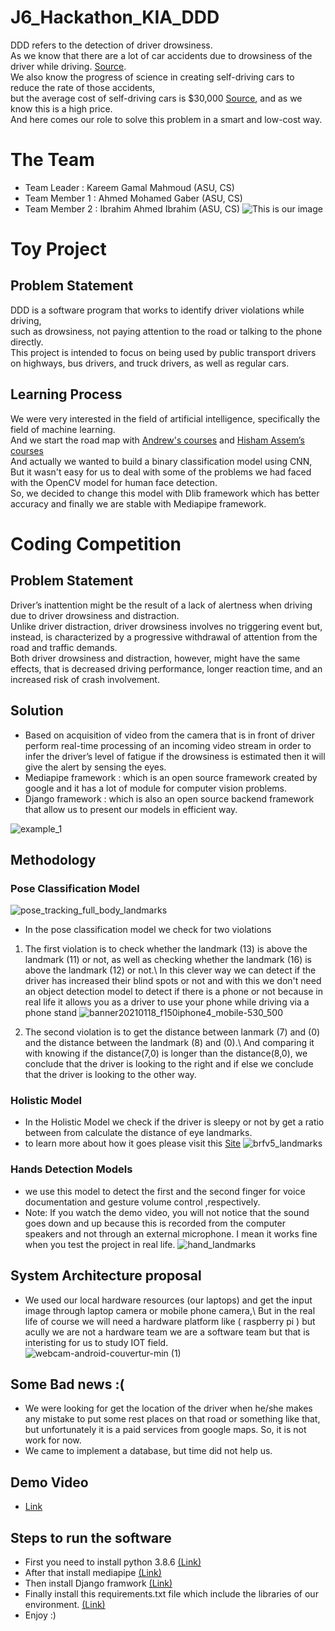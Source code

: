 # J6_Hackathon_KIA_DDD
DDD refers to the detection of driver drowsiness.\
As we know that there are a lot of car accidents due to drowsiness of the driver while driving. [Source](https://www.nsc.org/road/safety-topics/fatigued-driver).\
We also know the progress of science in creating self-driving cars to reduce the rate of those accidents,\
but the average cost of self-driving cars is $30,000 [Source](https://www.forbes.com/sites/uhenergy/2019/05/21/self-driving-automobiles-how-soon-and-how-much/?sh=2f7d9e2638bd), and as we know this is a high price.\
And here comes our role to solve this problem in a smart and low-cost way.

# The Team
- Team Leader : Kareem Gamal Mahmoud      (ASU, CS)
- Team Member 1 : Ahmed Mohamed Gaber     (ASU, CS)
- Team Member 2 : Ibrahim Ahmed Ibrahim   (ASU, CS)
![This is our image](https://user-images.githubusercontent.com/51359449/134501329-ff63c741-9a4d-4d4a-906a-a4841ad623d9.jpeg)

# Toy Project
## Problem Statement
DDD is a software program that works to identify driver violations while driving,\
such as drowsiness, not paying attention to the road or talking to the phone directly.\
This project is intended to focus on being used by public transport drivers on highways,
bus drivers, and truck drivers, as well as regular cars.

## Learning Process
We were very interested in the field of artificial intelligence, specifically the field of machine learning.\
And we start the road map with  [Andrew's courses](https://www.coursera.org/specializations/deep-learning) and [Hisham Assem’s courses](https://www.youtube.com/channel/UCxxljM6JkSvJVSD_T90ZnMw)\
And actually we wanted to build a binary classification model using CNN,\
But it wasn't easy for us to deal with some of the problems we had faced with the OpenCV model for human face detection.\
So, we decided to change this model with Dlib framework which has better accuracy and finally we are stable with Mediapipe framework.

# Coding Competition
## Problem Statement
Driver’s inattention might be the result of a lack of alertness when driving due to driver drowsiness and distraction.\
Unlike driver distraction, driver drowsiness involves no triggering event but, instead, is characterized by a progressive withdrawal of attention from the road and traffic demands.\
Both driver drowsiness and distraction, however, might have the same effects, that is decreased driving performance, longer reaction time, and an increased risk of crash involvement. 

## Solution
- Based on acquisition of video from the camera that is in front of driver perform real-time processing of an incoming video stream in order to infer the driver’s level of fatigue if the drowsiness is estimated then it will give the alert by sensing the eyes.
- Mediapipe framework : which is an open source framework created by google and it has a lot of module for computer vision problems.
- Django framework : which is also an open source backend framework that allow us to present our models in efficient way.

![example_1](https://user-images.githubusercontent.com/51359449/134506521-d3541fd9-42ce-4b63-b654-c4e28e93b263.PNG)

## Methodology
### Pose Classification Model
![pose_tracking_full_body_landmarks](https://user-images.githubusercontent.com/51359449/134508516-cfa33088-e44a-467f-9877-19b6a23cec43.png)
- In the pose classification model we check for two violations
 1. The first violation is to check whether the landmark (13) is above the landmark (11) or not, as well as checking whether the landmark (16) is above the landmark (12) or not.\ In this clever way we can detect if the driver has increased their blind spots or not and with this we don't need an object detection model to detect if there is a phone or not because in real life it allows you as a driver to use your phone while driving via a phone stand
![banner20210118_f150iphone4_mobile-530_500](https://user-images.githubusercontent.com/51359449/134511569-c6753ef4-f70e-45f6-a0a8-83641c9e989e.jpg)


  2. The second violation is to get the distance between lanmark (7) and (0) and the distance between the landmark (8) and (0).\ And comparing it with knowing if the distance(7,0) is longer than the distance(8,0), we conclude that the driver is looking to the right and if else we conclude that the driver is looking to the other way. 

### Holistic Model 
- In the Holistic Model we check if the driver is sleepy or not by get a ratio between from calculate the distance of eye landmarks.
- to learn more about how it goes please visit this [Site](https://www.pyimagesearch.com/2017/05/08/drowsiness-detection-opencv/)
![brfv5_landmarks](https://user-images.githubusercontent.com/51359449/134513452-f6c82843-59c2-4e31-b107-ed00263462ae.jpg)

### Hands Detection Models
- we use this model to detect the first and the second finger for voice documentation and gesture volume control ,respectively.
- Note: If you watch the demo video, you will not notice that the sound goes down and up because this is recorded from the computer speakers and not through an external microphone. I mean it works fine when you test the project in real life.
![hand_landmarks](https://user-images.githubusercontent.com/51359449/134514877-258e9ac3-ef74-42ac-9a57-c4784385ac0c.png)


## System Architecture proposal
- We used our local hardware resources (our laptops) and get the input image through laptop camera or mobile phone camera,\ But in the real life of course we will need a hardware platform like ( raspberry pi ) but acully we are not a hardware team we are a software team but that is interisting for us to study IOT field.
![webcam-android-couvertur-min (1)](https://user-images.githubusercontent.com/51359449/134518387-dbec727e-db5e-4966-bbb9-8dedccb7e75c.png)

## Some Bad news :(
 - We were looking for get the location of the driver when he/she makes any mistake to put some rest places on that road or something like that,  but unfortunately it is a paid services from google maps. So, it is not work for now.
 - We came to implement a database, but time did not help us.

## Demo Video
- [Link](https://drive.google.com/file/d/1PHd-iDXBjbQ7lbhOhCcyyV0WJcLVOK7E/view?usp=sharing) 

## Steps to run the software
- First you need to install python 3.8.6 [(Link)](https://www.python.org/downloads/)
- After that install mediapipe [(Link)](https://google.github.io/mediapipe/getting_started/python.html)
- Then install Django framwork [(Link)](https://docs.djangoproject.com/en/3.2/topics/install/)
- Finally install this requirements.txt file which include the libraries of our environment. [(Link)](https://intellipaat.com/community/31672/how-to-use-requirements-txt-to-install-all-dependencies-in-a-python-project)
- Enjoy :)

